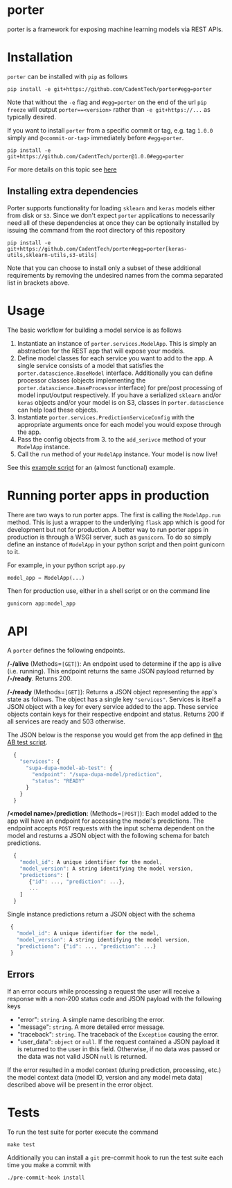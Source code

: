 # porter
porter is a framework for exposing machine learning models via REST APIs.

# Installation
`porter` can be installed with `pip` as follows

```shell
pip install -e git+https://github.com/CadentTech/porter#egg=porter
```

Note that without the `-e` flag and `#egg=porter` on the end of the url `pip freeze` will output `porter==<version>`
rather than `-e git+https://...` as typically
desired.

If you want to install `porter` from a specific commit or tag, e.g. tag `1.0.0` simply and 
`@<commit-or-tag>` immediately before `#egg=porter`.

```shell
pip install -e git+https://github.com/CadentTech/porter@1.0.0#egg=porter
```

For more details on this topic see [here](https://codeinthehole.com/tips/using-pip-and-requirementstxt-to-install-from-the-head-of-a-github-branch/)

## Installing extra dependencies
Porter supports functionality for loading `sklearn` and `keras` models either from disk or `S3`.
Since we don't expect `porter` applications to necessarily need all of these dependencies at once
they can be optionally installed by issuing the command from the root directory of this repository

```shell
pip install -e git+https://github.com/CadentTech/porter#egg=porter[keras-utils,sklearn-utils,s3-utils]
```
Note that you can choose to install only a subset of these additional requirements by removing
the undesired names from the comma separated list in brackets above.

# Usage
The basic workflow for building a model service is as follows

1. Instantiate an instance of `porter.services.ModelApp`. This is simply an abstraction for
  the REST app that will expose your models.
2. Define model classes for each service you want to add to the app. A single service consists of
  a model that satisfies the `porter.datascience.BaseModel` interface. Additionally you can define
  processor classes (objects implementing the `porter.datascience.BaseProcessor` interface) for
  pre/post processing of model input/output respectively. If you have a serialized `sklearn` and/or
  `keras` objects and/or your model is on S3, classes in `porter.datascience` can help load these
  objects.
3. Instantiate `porter.services.PredictionServiceConfig` with the appropriate arguments once for
  each model you would expose through the app.
4. Pass the config objects from 3. to the `add_serivce` method of your `ModelApp` instance.
5. Call the `run` method of your `ModelApp` instance. Your model is now live!

See this [example script](./examples/example.py) for an (almost functional) example.

# Running porter apps in production

There are two ways to run porter apps. The first is calling the `ModelApp.run` method. This
is just a wrapper to the underlying `flask` app which is good for development but not for
production. A better way to run porter apps in production is through a WSGI server, such as
`gunicorn`. To do so simply define an instance of `ModelApp` in your python script and then
point gunicorn to it.

For example, in your python script `app.py`

```python
model_app = ModelApp(...)
```

Then for production use, either in a shell script or on the command line

```shell
gunicorn app:model_app
```

# API
A `porter` defines the following endpoints.

**/-/alive** (Methods=`[GET]`):
  An endpoint used to determine if the app is alive (i.e. running). This endpoint returns the
  same JSON payload returned by **/-/ready**. Returns 200.
  
**/-/ready** (Methods=`[GET]`):
  Returns a JSON object representing the app's state as follows. The object has a single key
  `"services"`. Services is itself a JSON object with a key for every service added to the app.
  These service objects contain keys for their respective endpoint and status. Returns 200 if
  all services are ready and 503 otherwise.

  The JSON below is the response you would get from the app defined in
  [the AB test script](./examples/ab_test.py).
  
  ```javascript
    {
      "services": {
        "supa-dupa-model-ab-test": {
          "endpoint": "/supa-dupa-model/prediction",
          "status": "READY"
        }
      }
    }
  ```
  
**/<model name\>/prediction**: (Methods=`[POST]`):
  Each model added to the app will have an endpoint for accessing the model's predictions.
  The endpoint accepts `POST` requests with the input schema dependent on the model and
  resturns a JSON object with the following schema for batch predictions.
  
  ```javascript
    {
      "model_id": A unique identifier for the model,
      "model_version": A string identifying the model version,
      "predictions": [
         {"id": ..., "prediction": ...},
         ...
      ]
    }
  ```
  
  Single instance predictions return a JSON object with the schema
  
   ```javascript
    {
      "model_id": A unique identifier for the model,
      "model_version": A string identifying the model version,
      "predictions": {"id": ..., "prediction": ...}
    }
  ```
  
## Errors
If an error occurs while processing a request the user will receive a response with a non-200 status
code and JSON payload with the following keys

- "error": `string`. A simple name describing the error.
- "message": `string`. A more detailed error message.
- "traceback": `string`. The traceback of the `Exception` causing the error.
- "user_data": `object` or `null`. If the request contained a JSON payload it is returned to
  the user in this field. Otherwise, if no data was passed or the data was not valid JSON `null`
  is returned.
  
If the error resulted in a model context (during prediction, processing, etc.) the model context
data (model ID, version and any model meta data) described above will be present in the error object.

# Tests
To run the test suite for porter execute the command

```shell
make test
```

Additionally you can install a `git` pre-commit hook to run the test suite each time you make a
commit with

```shell
./pre-commit-hook install
```
